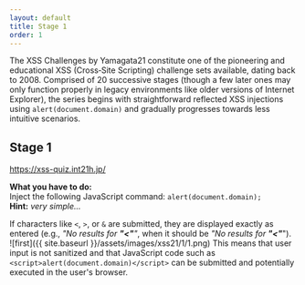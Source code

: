 ```yaml
---
layout: default
title: Stage 1
order: 1
---
```



The XSS Challenges by Yamagata21 constitute one of the pioneering and educational XSS (Cross‑Site Scripting) challenge sets available, dating back to 2008. Comprised of 20 successive stages (though a few later ones may only function properly in legacy environments like older versions of Internet Explorer), the series begins with straightforward reflected XSS injections using `alert(document.domain)` and gradually progresses towards less intuitive scenarios.

## Stage 1
https://xss-quiz.int21h.jp/


**What you have to do:**  
Inject the following JavaScript command: `alert(document.domain);`
**Hint:** *very simple...*

If characters like `<`, `>`, or `&` are submitted, they are displayed exactly as entered (e.g., _"No results for **"<"**"_, when it should be _"No results for **"<"**_").  
![first]({{ site.baseurl }}/assets/images/xss21/1/1.png)
This means that user input is not sanitized and that JavaScript code such as `<script>alert(document.domain)</script>` can be submitted and potentially executed in the user's browser.